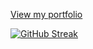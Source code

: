 [View my portfolio](https://www.davidlau.dev/)

[![GitHub Streak](https://streak-stats.demolab.com?user=kaimunlau&theme=github-dark&hide_border=true)](https://git.io/streak-stats)

